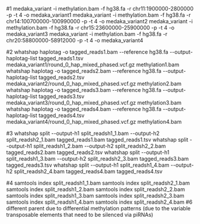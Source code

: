 #1
medaka_variant -i methylation.bam -f hg38.fa -r chr11:1900000-2800000 -p -t 4 -o medaka_variant1
medaka_variant -i methylation.bam -f hg38.fa -r chr14:100700000-100990000 -p -t 4 -o medaka_variant2
medaka_variant -i methylation.bam -f hg38.fa -r chr15:23600000-25900000 -p -t 4 -o medaka_variant3
medaka_variant -i methylation.bam -f hg38.fa -r chr20:58800000-58912000 -p -t 4 -o medaka_variant4

#2
whatshap haplotag -o tagged_reads1.bam --reference hg38.fa --output-haplotag-list tagged_reads1.tsv medaka_variant1/round_0_hap_mixed_phased.vcf.gz methylation1.bam
whatshap haplotag -o tagged_reads2.bam --reference hg38.fa --output-haplotag-list tagged_reads2.tsv medaka_variant2/round_0_hap_mixed_phased.vcf.gz methylation2.bam
whatshap haplotag -o tagged_reads3.bam --reference hg38.fa --output-haplotag-list tagged_reads3.tsv medaka_variant3/round_0_hap_mixed_phased.vcf.gz methylation3.bam
whatshap haplotag -o tagged_reads4.bam --reference hg38.fa --output-haplotag-list tagged_reads4.tsv medaka_variant4/round_0_hap_mixed_phased.vcf.gz methylation4.bam

#3
whatshap split --output-h1 split_readsh1_1.bam --output-h2 split_readsh2_1.bam tagged_reads1.bam tagged_reads1.tsv
whatshap split --output-h1 split_readsh1_2.bam --output-h2 split_readsh2_2.bam tagged_reads2.bam tagged_reads2.tsv
whatshap split --output-h1 split_readsh1_3.bam --output-h2 split_readsh2_3.bam tagged_reads3.bam tagged_reads3.tsv
whatshap split --output-h1 split_readsh1_4.bam --output-h2 split_readsh2_4.bam tagged_reads4.bam tagged_reads4.tsv

#4
samtools index split_readsh1_1.bam
samtools index split_readsh2_1.bam
samtools index split_readsh1_2.bam
samtools index split_readsh2_2.bam
samtools index split_readsh1_3.bam
samtools index split_readsh2_3.bam
samtools index split_readsh1_4.bam
samtools index split_readsh2_4.bam
#6
different parent due to differential methylation patterns (due to the variable transposable elements that need to be silenced via piRNAs)

